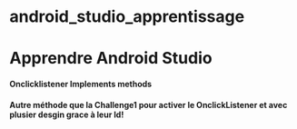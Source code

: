 # android_studio_apprentissage
<h1>Apprendre Android Studio</h1>
<h4>Onclicklistener Implements methods</h4>
<h4>Autre méthode que la Challenge1 pour activer le OnclickListener et avec plusier desgin grace à leur Id!</h4>
